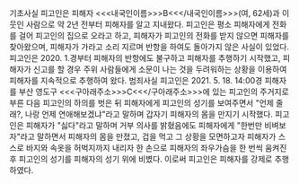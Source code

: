 기초사실
피고인은 피해자 <<<내국인이름>>>B<<</내국인이름>>>(여, 62세)과 이웃인 사람으로 약 2년 전부터 피해자를 알고 지내왔다.
피고인은 평소 피해자에게 전화를 걸어 피고인의 집으로 오라고 하고, 피해자가 피고인의 전화를 받지 않으면 피해자를 찾아왔으며, 피해자가 가라고 소리 지르며 반항을 하여도 돌아가지 않은 사실이 있었다.
피고인은 2020. 1.경부터 피해자의 반항에도 불구하고 피해자를 추행하기 시작했고, 피해자가 신고를 할 경우 주위 사람들에게 소문이 나는 것을 두려워하는 상황을 이용하여 피해자를 지속적으로 추행하여 왔다.
범죄사실
피고인은 2021. 5. 18. 14:00경 피해자를 부산 영도구 <<<구아래주소>>>C<<</구아래주소>>>에 있는 피고인의 주거지로 부른 다음 피고인의 하의를 벗은 뒤 피해자에게 피고인의 성기를 보여주면서 "언제 줄래?, 나랑 언제 연애해보겠냐"라고 말하며 갑자기 피해자의 몸을 만지기 시작했다.
피고인은 피해자가 "싫다"라고 말하며 거부 의사를 밝혔음에도 피해자에게 "한번만 비벼보자"라고 말하면서 피해자의 몸을 만졌고, 겁을 먹고 그 상황을 모면하고자 피해자가 스스로 바지와 속옷을 허벅지까지 내리자 한 손으로 피해자의 좌우가슴을 한 번씩 움켜진 후 피고인의 성기를 피해자의 성기 위에 비볐다.
이로써 피고인은 피해자를 강제로 추행하였다.